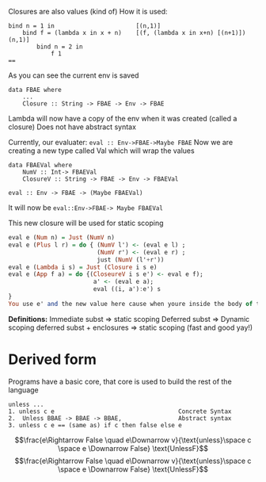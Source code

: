Closures are also values (kind of)
How it is used:
```
bind n = 1 in                       [(n,1)]
	bind f = (lambda x in x + n)    [(f, (lambda x in x+n) [(n+1)]) (n,1)]
		bind n = 2 in
			f 1
== 
```
As you can see the current env is saved
```
data FBAE where
	...
	Closure :: String -> FBAE -> Env -> FBAE
```
Lambda will now have a copy of the env when it was created (called a closure)
	Does not have abstract syntax

Currently, our evaluater: `eval :: Env->FBAE->Maybe FBAE`
Now we are creating a new type called Val which will wrap the values
```
data FBAEVal where
	NumV :: Int-> FBAEVal
	ClosureV :: String -> FBAE -> Env -> FBAEVal

eval :: Env -> FBAE -> (Maybe FBAEVal)
```
It will now be `eval::Env->FBAE-> Maybe FBAEVal`

This new closure will be used for static scoping
```haskell
eval e (Num n) = Just (NumV n)
eval e (Plus l r) = do { (NumV l') <- (eval e l) ; 
						 (NumV r') <- (eval e r) ;
						 just (NumV (l'+r'))
eval e (Lambda i s) = Just (Closure i s e)
eval e (App f a) = do {(CloseureV i s e') <- eval e f);
						a' <- (eval e a);
						eval ((i, a'):e') s
}
You use e' and the new value here cause when youre inside the body of the function you dont care about the rest
```
**Definitions:**
	Immediate subst $\Rightarrow$ static scoping
	Deferred subst $\Rightarrow$ Dynamic scoping
	deferred subst + enclosures $\Rightarrow$ static scoping (fast and good yay!)

# Derived form
Programs have a basic core, that core is used to build the rest of the language

```
unless ...
1. unless c e                                   Concrete Syntax
2.  Unless BBAE -> BBAE -> BBAE,                Abstract syntax
3. unless c e == (same as) if c then false else e

```

$$\frac{e\Rightarrow False \quad e\Downarrow v}{\text{unless}\space c \space e \Downarrow False} \text{UnlessF}$$
$$\frac{e\Rightarrow False \quad e\Downarrow v}{\text{unless}\space c \space e \Downarrow False} \text{UnlessF}$$
